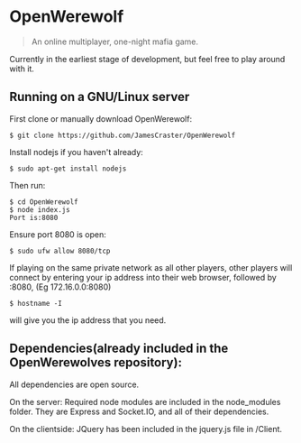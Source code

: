 # OpenWerewolf
> An online multiplayer, one-night mafia game. 

Currently in the earliest stage of development, but feel free to play around with it.

<h2>Running on a GNU/Linux server</h2>

First clone or manually download OpenWerewolf:
```
$ git clone https://github.com/JamesCraster/OpenWerewolf
```
Install nodejs if you haven't already:
```
$ sudo apt-get install nodejs
```
Then run:
```
$ cd OpenWerewolf
$ node index.js
Port is:8080
```
Ensure port 8080 is open:
```
$ sudo ufw allow 8080/tcp
```
If playing on the same private network as all other players,
other players will connect by entering your ip address into their web browser, followed by :8080,
(Eg 172.16.0.0:8080)
```
$ hostname -I
```
will give you the ip address that you need.

<h2>Dependencies(already included in the OpenWerewolves repository):</h2>
All dependencies are open source.

On the server:
Required node modules are included in the node_modules folder.
They are Express and Socket.IO, and all of their dependencies.

On the clientside:
JQuery has been included in the jquery.js file in /Client.

